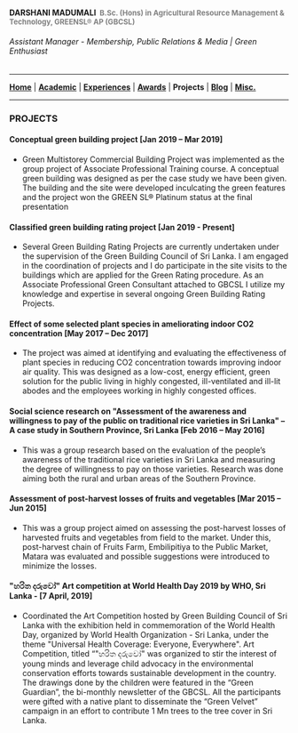 <!-- Global site tag (gtag.js) - Google Analytics -->
<script async src="https://www.googletagmanager.com/gtag/js?id=UA-69533863-12"></script>
<script>
  window.dataLayer = window.dataLayer || [];
  function gtag(){dataLayer.push(arguments);}
  gtag('js', new Date());

  gtag('config', 'UA-69533863-12');
</script>

#### DARSHANI MADUMALI &nbsp;<span style="color: gray; font-size: small;">B.Sc. (Hons) in Agricultural Resource Management & Technology, GREENSL® AP (GBCSL)</span>
###### Assistant Manager - Membership, Public Relations & Media | Green Enthusiast

---

[**Home**](../README.md) |
[**Academic**](./academic.md) |
[**Experiences**](./experiences.md) |
[**Awards**](./awards.md) |
**Projects** |
[**Blog**](https://medium.com/@ldclakmal) |
[**Misc.**](./misc.md)

---

### PROJECTS

#### Conceptual green building project [Jan 2019 – Mar 2019]

- Green Multistorey Commercial Building Project was implemented as the group project of Associate Professional Training course. A conceptual green building was designed as per the case study we have been given. The building and the site were developed inculcating the green features and the project won the GREEN SL&reg; Platinum status at the final presentation

#### Classified green building rating project [Jan 2019 - Present]

- Several Green Building Rating Projects are currently undertaken under the supervision of the Green Building Council of Sri Lanka. I am engaged in the coordination of projects and I do participate in the site visits to the buildings which are applied for the Green Rating procedure. As an Associate Professional Green Consultant attached to GBCSL I utilize my knowledge and expertise in several ongoing Green Building Rating Projects.

#### Effect of some selected plant species in ameliorating indoor CO2 concentration [May 2017 – Dec 2017]

- The project was aimed at identifying and evaluating the effectiveness of plant species in reducing CO2 concentration towards improving indoor air quality. This was designed as a low-cost, energy efficient, green solution for the public living in highly congested, ill-ventilated and ill-lit abodes and the employees working in highly congested offices.

#### Social science research on "Assessment of the awareness and willingness to pay of the public on traditional rice varieties in Sri Lanka" – A case study in Southern Province, Sri Lanka [Feb 2016 – May 2016]

- This was a group research based on the evaluation of the people’s awareness of the traditional rice varieties in Sri Lanka and measuring the degree of willingness to pay on those varieties. Research was done aiming both the rural and urban areas of the Southern Province.

#### Assessment of post-harvest losses of fruits and vegetables [Mar 2015 – Jun 2015]

- This was a group project aimed on assessing the post-harvest losses of harvested fruits and vegetables from field to the market. Under this, post-harvest chain of Fruits Farm, Embilipitiya to the Public Market, Matara was evaluated and possible suggestions were introduced to minimize the losses.

#### "හරිත දරුවෝ" Art competition at World Health Day 2019 by WHO, Sri Lanka - [7 April, 2019]

- Coordinated the Art Competition hosted by Green Building Council of Sri Lanka  with the exhibition held in commemoration of the World Health Day, organized by World Health Organization - Sri Lanka, under the theme "Universal Health Coverage: Everyone, Everywhere". Art Competition, titled “"හරිත දරුවෝ" was organized to stir the interest of young minds and leverage child advocacy in the environmental conservation efforts towards sustainable development in the country. The drawings done by the children were featured in the “Green Guardian”, the bi-monthly newsletter of the GBCSL. All the participants were gifted with a native plant to disseminate   the “Green Velvet” campaign in an effort to contribute 1 Mn trees to the tree cover in Sri Lanka.
